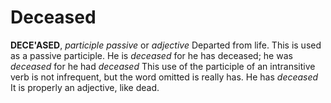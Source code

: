 # Deceased

**DECE'ASED**, _participle passive_ or _adjective_ Departed from life. This is used as a passive participle. He is _deceased_ for he has deceased; he was _deceased_ for he had _deceased_ This use of the participle of an intransitive verb is not infrequent, but the word omitted is really has. He has _deceased_ It is properly an adjective, like dead.